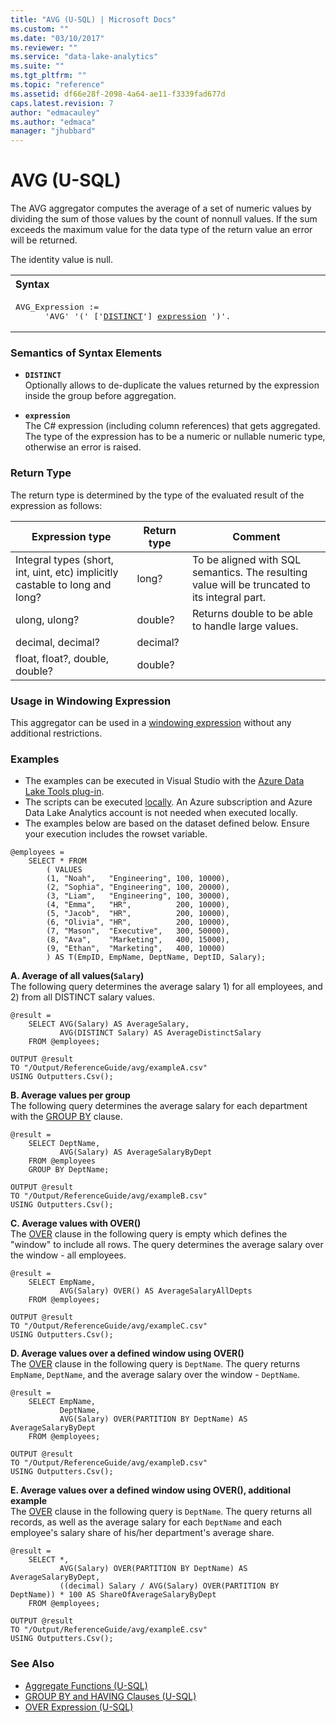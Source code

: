 ```yaml
---
title: "AVG (U-SQL) | Microsoft Docs"
ms.custom: ""
ms.date: "03/10/2017"
ms.reviewer: ""
ms.service: "data-lake-analytics"
ms.suite: ""
ms.tgt_pltfrm: ""
ms.topic: "reference"
ms.assetid: df66e28f-2098-4a64-ae11-f3339fad677d
caps.latest.revision: 7
author: "edmacauley"
ms.author: "edmaca"
manager: "jhubbard"
---
```

# AVG (U-SQL)
The AVG aggregator computes the average of a set of numeric values by dividing the sum of those values by the count of nonnull values. If the sum exceeds the maximum value for the data type of the return value an error will be returned. 

The identity value is null. 

<table><th align="left">Syntax</th><tr><td><pre>
AVG_Expression :=                                                                                        
      'AVG' '(' ['<a href="#dist">DISTINCT</a>'] <a href="#exp">expression</a> ')'.
</pre></td></tr></table>

### Semantics of Syntax Elements 
* <a name="dist"></a>**`DISTINCT`**  
Optionally allows to de-duplicate the values returned by the expression inside the group before aggregation.  

* <a name="exp"></a>**`expression`**  
The C# expression (including column references) that gets aggregated. The type of the expression has to be a numeric or nullable numeric type, otherwise an error is raised. 

### Return Type 
The return type is determined by the type of the evaluated result of the expression as follows: 

|Expression type|Return type|Comment| 
|---|---|---|
|Integral types (short, int, uint, etc) implicitly castable to long and long?| long?|To be aligned with SQL semantics. The resulting value will be truncated to its integral part.| 
|ulong, ulong?|double?|Returns double to be able to handle large values.| 
|decimal, decimal?|decimal?||
|float, float?, double, double?|double?||

### Usage in Windowing Expression 
This aggregator can be used in a [windowing expression](over-expression-u-sql.md) without any additional restrictions. 

### Examples
- The examples can be executed in Visual Studio with the [Azure Data Lake Tools plug-in](https://www.microsoft.com/download/details.aspx?id=49504).  
- The scripts can be executed [locally](https://docs.microsoft.com/azure/data-lake-analytics/data-lake-analytics-data-lake-tools-get-started#run-u-sql-locally).  An Azure subscription and Azure Data Lake Analytics account is not needed when executed locally.
- The examples below are based on the dataset defined below.  Ensure your execution includes the rowset variable.  
```
@employees = 
    SELECT * FROM 
        ( VALUES
        (1, "Noah",   "Engineering", 100, 10000),
        (2, "Sophia", "Engineering", 100, 20000),
        (3, "Liam",   "Engineering", 100, 30000),
        (4, "Emma",   "HR",          200, 10000),
        (5, "Jacob",  "HR",          200, 10000),
        (6, "Olivia", "HR",          200, 10000),
        (7, "Mason",  "Executive",   300, 50000),
        (8, "Ava",    "Marketing",   400, 15000),
        (9, "Ethan",  "Marketing",   400, 10000) 
        ) AS T(EmpID, EmpName, DeptName, DeptID, Salary);
```

**A.    Average of all values(`Salary`)**  
The following query determines the average salary 1) for all employees, and 2) from all DISTINCT salary values.
```
@result =
    SELECT AVG(Salary) AS AverageSalary,
           AVG(DISTINCT Salary) AS AverageDistinctSalary
    FROM @employees;

OUTPUT @result
TO "/Output/ReferenceGuide/avg/exampleA.csv"
USING Outputters.Csv();
```

**B.    Average values per group**  
The following query determines the average salary for each department with the [GROUP BY](group-by-and-having-clauses-u-sql.md) clause.
```
@result =
    SELECT DeptName,
           AVG(Salary) AS AverageSalaryByDept
    FROM @employees
    GROUP BY DeptName;

OUTPUT @result
TO "/Output/ReferenceGuide/avg/exampleB.csv"
USING Outputters.Csv();
```

**C.    Average values with OVER()**  
The [OVER](over-expression-u-sql.md) clause in the following query is empty which defines the "window" to include all rows. The query determines the average salary over the window - all employees.
```
@result =
    SELECT EmpName,
           AVG(Salary) OVER() AS AverageSalaryAllDepts
    FROM @employees;

OUTPUT @result
TO "/Output/ReferenceGuide/avg/exampleC.csv"
USING Outputters.Csv();
```

**D.    Average values over a defined window using OVER()**  
The [OVER](over-expression-u-sql.md) clause in the following query is `DeptName`.  The query returns `EmpName`, `DeptName`, and the average salary over the window - `DeptName`.
```
@result =
    SELECT EmpName,
           DeptName,
           AVG(Salary) OVER(PARTITION BY DeptName) AS AverageSalaryByDept
    FROM @employees;

OUTPUT @result
TO "/Output/ReferenceGuide/avg/exampleD.csv"
USING Outputters.Csv();
```

**E.    Average values over a defined window using OVER(), additional example**  
The [OVER](over-expression-u-sql.md) clause in the following query is `DeptName`.  The query returns all records, as well as the average salary for each `DeptName` and each employee's salary share of his/her department's average share.
```
@result =
    SELECT *,
           AVG(Salary) OVER(PARTITION BY DeptName) AS AverageSalaryByDept,
           ((decimal) Salary / AVG(Salary) OVER(PARTITION BY DeptName)) * 100 AS ShareOfAverageSalaryByDept
    FROM @employees;

OUTPUT @result
TO "/Output/ReferenceGuide/avg/exampleE.csv"
USING Outputters.Csv();
```

### See Also 
* [Aggregate Functions (U-SQL)](aggregate-functions-u-sql.md)  
* [GROUP BY and HAVING Clauses (U-SQL)](group-by-and-having-clauses-u-sql.md)
* [OVER Expression (U-SQL)](over-expression-u-sql.md) 
